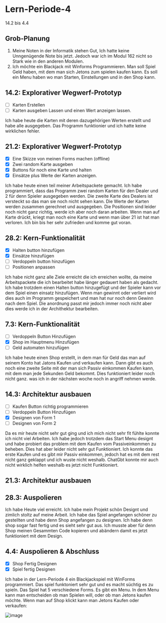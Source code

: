 # Lern-Periode-4


14.2 bis 4.4

## Grob-Planung

1. Meine Noten in der Informatik stehen Gut, Ich hatte keine Unngenügende Note bis jetzt. Jedoch war ich im Modul 162 nicht so Stark wie in den anderen Modulen.
2. Ich möchte ein Blackjack mit Winforms Programmieren. Man soll Spiel Geld haben, mit dem man sich Jetons zum spielen kaufen kann. Es soll ein Menu haben wo man Starten, Einstellungen und in den Shop kann.

## 14.2: Explorativer Wegwerf-Prototyp

- [ ] Karten Erstellen
- [ ] Karten ausgeben Lassen und einen Wert anzeigen lassen.

Ich habe heute die Karten mit deren dazugehörigen Werten erstellt und habe alle ausgegeben. Das Programm funktionier und ich hatte keine wirklichen fehler.

## 21.2: Explorativer Wegwerf-Prototyp

- [x] Eine Skizze von meinen Forms machen (offline)
- [x] Zwei random Karte ausgeben 
- [x] Buttons für noch eine Karte und halten
- [x] Einsätze plus Werte der Karten anzeigen.

Ich habe heute einen teil meiner Arbeitspackete gemacht. Ich habe programmiert, dass das Programm zwei random Karten für den Dealer und 2 für denn Spieler ausgegeben werden. Die zweite Karte des Dealers ist versteckt so das man sie noch nicht sehen kann. Die Werte der Karten werden zusammen gerechnet und ausgegeben. Die Positionen sind leider noch nicht ganz richtig, werde ich aber noch daran arbeiten. Wenn man auf Karte drückt, kriegt man noch eine Karte und wenn man über 21 ist hat man verloren. Ich bin bis her sehr zufrieden und komme gut voran.

## 28.2: Kern-Funktionalität
- [x] Halten button hinzufügen
- [x] Einsätze hinzufügen
- [ ] Verdoppeln button hinzufügen
- [ ] Positionen anpassen

Ich habe nicht ganz alle Ziele erreicht die ich erreichen wollte, da meine Arbeitspackete die ich bearbeitet habe länger gedauert haben als gedacht. Ich habe trotzdem einen Halten button hinzugefügt und der Spieler kann vor dem Spiel einen einsatz hinzufügen. Wenn man gewinnt oder verliert wird dies auch im Programm gespeichert und man hat nur noch denn Gewinn nach dem Spiel. Die anordnung passt mir jedoch immer noch nicht aber dies werde ich in der Archithektur bearbeiten.
      
## 7.3: Kern-Funktionalität
- [ ] Verdoppeln Button Hinzufügen
- [x] Shop im Hauptmenu Hinzufügen
- [ ] Geld automaten hinzufügen

Ich habe heute einen Shop erstellt, in dem man für Geld das man auf seinem Konto hat Jatons Kaufen und verkaufen kann. Dann gibt es auch noch eine zweite Seite mit der man sich Passiv einkommen Kaufen kann, mit dem man jede Sekunden Geld bekommt. Dies funktioniert leider noch nicht ganz. was ich in der nächsten woche noch in angriff nehmen werde. 
      
## 14.3: Architektur ausbauen
- [ ] Kaufen Button richtig programmieren
- [ ] Verdoppeln Button Hinzufügen
- [x] Designen von Form 1
- [ ] Designen von Form 2

Da es mir heute nicht sehr gut ging und ich mich nicht sehr fit fühlte konnte ich nicht viel Arbeiten. Ich habe jedoch trotzdem das Start Menu designt und habe probiert das problem mit dem Kaufen vom Passiveinkommen zu beheben. Dies hat aber leider nicht sehr gut Funktioniert. Ich konnte das erste Kaufen und es gibt mir Passiv einkommen, jedoch hat es mit dem rest nicht ganz geklappt und ich wuste nicht weshalb. ChatGbt konnte mir auch nicht wirklich helfen weshalb es jetzt nicht Funktioniert.
      
## 21.3: Architektur ausbauen
## 28.3: Auspolieren

Ich habe Heute viel erreicht. Ich habe mein Projekt schön Designt und zimlich stoltz auf meine Arbeit. Ich habe das Spiel angefangen schöner zu gestellten und habe denn Shop angefangen zu designen. Ich habe denn shop sogar fast fertig und es sieht sehr gut aus. Ich musste aber für denn Shop meinen Gesammten Code kopieren und abändern damit es jetzt funktioniert mit dem Design.

## 4.4: Auspolieren & Abschluss
- [x] Shop Fertig Designen
- [x] Spiel fertig Designen

Ich habe in der Lern-Periode 4 ein Blackjackspiel mit WinForms programmiert. Das spiel funktoniert sehr gut und es macht süchtig es zu spieln. Das Spiel hat 5 verschiedene Forms. Es gibt ein Menu. In dem Menu kann man entscheiden ob man Spielen will, oder ob man Jetons kaufen möchte. Wenn man auf Shop klickt kann man Jetons Kaufen oder verkaufen:

![image](https://github.com/user-attachments/assets/83a406e4-556a-45fc-93cd-bae247c34ee7)
